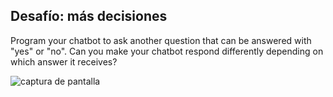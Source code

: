 ## Desafío: más decisiones

Program your chatbot to ask another question that can be answered with "yes" or "no". Can you make your chatbot respond differently depending on which answer it receives?

![captura de pantalla](images/chatbot-joke.png)